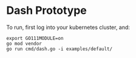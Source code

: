 # Dash Prototype

To run, first log into your kubernetes cluster, and:

```
export GO111MODULE=on
go mod vendor
go run cmd/dash.go -i examples/default/
```
